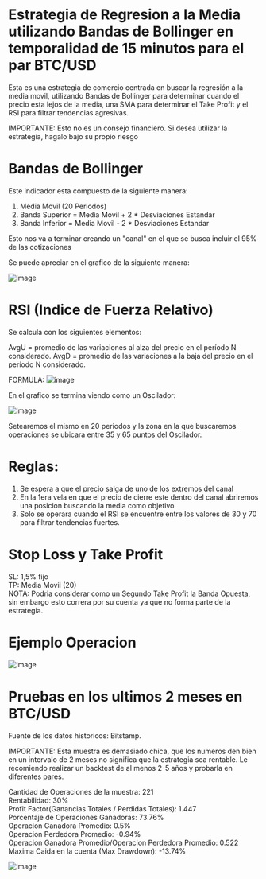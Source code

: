 # Estrategia de Regresion a la Media utilizando Bandas de Bollinger en temporalidad de 15 minutos para el par BTC/USD
Esta es una estrategia de comercio centrada en buscar la regresión a la media movil, utilizando Bandas de Bollinger para determinar cuando el precio esta lejos de la media, una SMA para determinar el Take Profit y el RSI para filtrar tendencias agresivas.

IMPORTANTE: Esto no es un consejo financiero. Si desea utilizar la estrategia, hagalo bajo su propio riesgo

# Bandas de Bollinger

Este indicador esta compuesto de la siguiente manera:

1) Media Movil (20 Periodos)
2) Banda Superior = Media Movil + 2 * Desviaciones Estandar
3) Banda Inferior = Media Movil - 2 * Desviaciones Estandar

Esto nos va a terminar creando un "canal" en el que se busca incluir el 95% de las cotizaciones

Se puede apreciar en el grafico de la siguiente manera:

![image](https://user-images.githubusercontent.com/99511913/193709042-4b812905-eccc-48a8-b594-cb388ab5a91b.png)

# RSI (Indice de Fuerza Relativo)

Se calcula con los siguientes elementos:

AvgU = promedio de las variaciones al alza del precio en el período N considerado.
AvgD = promedio de las variaciones a la baja del precio en el período N considerado.

FORMULA:
![image](https://user-images.githubusercontent.com/99511913/193709290-71bc616b-1586-4790-b65f-959e116832e4.png)

En el grafico se termina viendo como un Oscilador:

![image](https://user-images.githubusercontent.com/99511913/193710160-a0b68456-82f3-478a-a639-c808dcf77067.png)

Setearemos el mismo en 20 periodos y la zona en la que buscaremos operaciones se ubicara entre 35 y 65 puntos del Oscilador. 



# Reglas:

1) Se espera a que el precio salga de uno de los extremos del canal
2) En la 1era vela en que el precio de cierre este dentro del canal abriremos una posicion buscando la media como objetivo
3) Solo se operara cuando el RSI se encuentre entre los valores de 30 y 70 para filtrar tendencias fuertes.

# Stop Loss y Take Profit

SL: 1,5% fijo  
TP: Media Movil (20)  
NOTA: Podria considerar como un Segundo Take Profit la Banda Opuesta, sin embargo esto correra por su cuenta ya que no forma parte de la estrategia. 

# Ejemplo Operacion

![image](https://user-images.githubusercontent.com/99511913/193711150-c0fe85cc-b26c-4ea6-af73-a83e8063e590.png)

# Pruebas en los ultimos 2 meses en BTC/USD
Fuente de los datos historicos: Bitstamp.

  
IMPORTANTE: Esta muestra es demasiado chica, que los numeros den bien en un intervalo de 2 meses no significa que la estrategia sea rentable. Le recomiendo realizar un backtest de al menos 2-5 años y probarla en diferentes pares.
    
Cantidad de Operaciones de la muestra: 221    
Rentabilidad: 30%   
Profit Factor(Ganancias Totales / Perdidas Totales): 1.447    
Porcentaje de Operaciones Ganadoras: 73.76%   
Operacion Ganadora Promedio: 0.5%   
Operacion Perdedora Promedio: -0.94%    
Operacion Ganadora Promedio/Operacion Perdedora Promedio: 0.522   
Maxima Caida en la cuenta (Max Drawdown): -13.74%   



![image](https://user-images.githubusercontent.com/99511913/193711324-e6d178c5-f03b-41e1-941d-f8eafa6b23e2.png)



